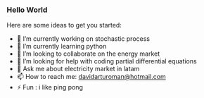 ### Hello World

Here are some ideas to get you started:

- 🔭 I’m currently working on stochastic process
- 🌱 I’m currently learning python
- 👯 I’m looking to collaborate on the energy market
- 🤔 I’m looking for help with coding partial differential equations
- 💬 Ask me about electricity market in latam
- 📫 How to reach me: davidarturoman@hotmail.com
- ⚡ Fun : i like ping pong


